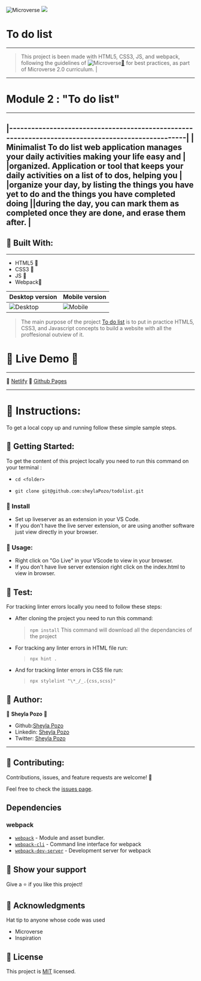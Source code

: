 ![Microverse](https://img.shields.io/badge/Microverse-blueviolet) ![](https://img.shields.io/github/followers/sheylaPozo?style=social)

# To do list
---
> This project is been made with HTML5, CSS3, JS, and webpack, following the guidelines of 
![Microverse](https://img.shields.io/badge/Microverse2.0-blueviolet)[🔗](https://www.microverse.org/) for best practices, as part of Microverse 2.0 curriculum. |
---

# Module 2 : "To do list" 
---
|---------------------------------------------------------------------------------------------------|
| Minimalist To do list web application manages your daily activities making your life easy and     | |organized. Application or tool that keeps your daily activities on a list of to dos, helping you   | |organize your day, by listing the things you have yet to do and the things you have completed doing ||during the day, you can mark them as completed once they are done, and erase them after.            |
-----------------------------------------------------------------------------------------------------


## 🤍 Built With:

---

- HTML5  🤍
- CSS3   🤍
- JS     🤍
- Webpack🤍

Desktop version      | Mobile version
-------------------- | ----------------------
![Desktop](https://user-images.githubusercontent.com/54015740/126842893-37737ecf-05ce-4278-9de5-044f2fb97b04.jpg)  |  ![Mobile](https://user-images.githubusercontent.com/54015740/132259466-52956dc8-121d-403e-a1af-43c7582bce3b.png)


>The main purpose of the project [To do list](https://sheytodolist.netlify.app/) is to put in practice HTML5, CSS3, and Javascript concepts to build a website with all the proffesional outview of it.

# 🤍 Live Demo 🤍
---

🤍 [Netlify](https://sheytodolist.netlify.app/) 
🤍 [Github Pages](https://sheylapozo.github.io/todolist/) 

---

# 🤍 Instructions:

To get a local copy up and running follow these simple sample steps.

## 🤍 Getting Started:

To get the content of this project locally you need to run this command on your terminal :

 - ` cd <folder> `

- ` git clone git@github.com:sheylaPozo/todolist.git `

### 🤍 Install

- Set up liveserver as an extension in your VS Code.
- If you don't have the live server extension, or are using another software just view directly in your browser.

### 🤍 Usage:

- Right click on "Go Live" in your VScode to view in your browser.
- If you don't have live server extension right click on the index.html to view in browser.

## 🤍 Test:

For tracking linter errors locally you need to follow these steps:

- After cloning the project you need to run this command:

  > `npm install`
  > This command will download all the dependancies of the project

- For tracking any linter errors in HTML file run:

  > `npx hint .`

- And for tracking linter errors in CSS file run:
  > `npx stylelint "\*_/_.{css,scss}"`


## 🤍 Author:

👤 **Sheyla Pozo** 🤍


- Github:[Sheyla Pozo](https://github.com/sheylaPozo)
- Linkedin: [Sheyla Pozo](https://www.linkedin.com/in/sheypozo/)
- Twitter: [Sheyla Pozo](https://twitter.com/sheyPozo)

---

## 🤝 Contributing:

Contributions, issues, and feature requests are welcome! 🤍


Feel free to check the [issues page](https://github.com/sheylapozo/todolist/issues).

## Dependencies

### webpack

- [`webpack`](https://github.com/webpack/webpack) - Module and asset bundler.
- [`webpack-cli`](https://github.com/webpack/webpack-cli) - Command line interface for webpack
- [`webpack-dev-server`](https://github.com/webpack/webpack-dev-server) - Development server for webpack

## 🤍 Show your support

Give a ⭐️ if you like this project!

## 🤍 Acknowledgments

Hat tip to anyone whose code was used
- Microverse
- Inspiration

## 📝 License

This project is [MIT](./LICENSE.md) licensed.


